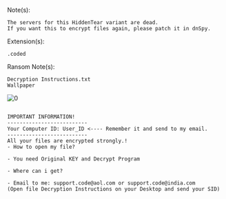 Note(s): 
```
The servers for this HiddenTear variant are dead.
If you want this to encrypt files again, please patch it in dnSpy.
```
Extension(s): 
```
.coded
```
Ransom Note(s): 
```
Decryption Instructions.txt
Wallpaper
```
![0](https://github.com/user-attachments/assets/a1cb9bb6-3845-4e5e-86b8-50a37194fb4d)
```
 
IMPORTANT INFORMATION!
--------------------------
Your Computer ID: User_ID <---- Remember it and send to my email.
--------------------------
All your files are encrypted strongly.!
- How to open my file?
 
- You need Original KEY and Decrypt Program
 
- Where can i get?
 
- Email to me: support.code@aol.com or support.code@india.com
(Open file Decryption Instructions on your Desktop and send your SID)
 
```
